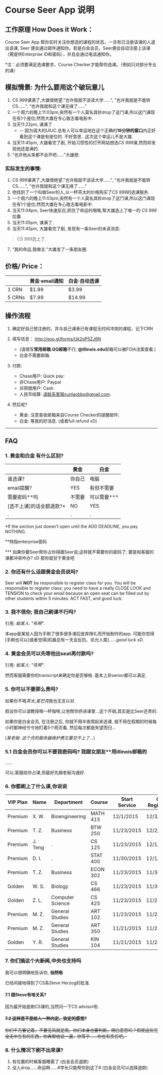 # Course Seer App 说明

## 工作原理 How Does it Work：

Course Seer App 帮你实时关注你想选的课程的状态，一旦有已注册该课的人退出该课, Seer 便会通过邮件通知你。若是白金会员，Seer便会自动注册上该课（需提供Enterprise ID和密码），并且会通过电话通知你。
 
*注：必须要满足选课要求，Course Checker才能帮你选课。（例如只对部分专业的课）

## 模拟情景: 为什么要用这个破玩意儿
1. *CS 999*课满了,大雄很绝望."也许我就不该读大学……", "也许我就是不能转CS……", "也许我就和这个课无缘了……"
2. 一个周六的晚上11:03pm,突然有一个人莫名其妙drop了这门课,所以这门课现在有1个座位;然而大雄在专心致志看电影中.
3. 当天11:22pm, 课满了 
	* -- 因为诺大的UIUC.总有人可以幸运地在这个正确的**19分钟的窗口**内正好看到这个课是有座位的. 不好意思…这次这个幸运儿不是大雄.
4. 当天11:45pm, 大雄看完了剧, 开始习惯性的打开网站想选*CS 999*课,然而却发现他还是满的.
5. "也许他从来都不会开吧……"大雄想.


### 实际发生的事情:
1. *CS 999*课满了,大雄很绝望."也许我就不该读大学……", "也许我就是不能转CS……", "也许我就和这个课无缘了……"
2. 他找到了一个叫做Seer的人,以一杯茶太的价格购买了*CS 999*的选课服务.
3. 一个周六的晚上11:03pm,突然有一个人莫名其妙drop了这门课,所以这门课现在有1个座位;然而大雄在专心致志看电影中.
4. 当天11:04pm, Seer快速反应,抓住了命运的咽喉,帮大雄选上了唯一的 *CS 999*位置.
5. 当天11:05pm, 课满了.
6. 当天11:45pm, 大雄看完了剧, 发现有一条Seer的未读消息:
> *CS 999*选上了.

7. "我的命运,我做主."大雄发了一条朋友圈.




## 价格/ Price：



|        | 黄金·email通知 | 白金·自动选课 |
|--------|------------|---------|
| 1 CRN  | $1.99      | $3.99   |
| 5 CRNs | $7.99      | $14.99  |

## 操作流程

1. 确定好自己想注册的，并与自己课表已有课程无时间冲突的课程，记下CRN

2. 填写信息： <http://goo.gl/forms/Uk2qP5ZJ6N> 
	* (请填写**常用邮箱**.**QQ邮箱**不行; **@illinois.edu**邮箱可以被FOIA法案查看.)
	* 白金不需要邮箱.

3. 付款:
	* Chase用户: Quick pay: 
	* 非Chase用户: Paypal
	* 非网银用户: Cash
	* 人民币结算: 请联系客服xunlaobbs@gmail.com.

4. 然后呢?
	* 黄金: 注意查收邮箱来自Course Checker的提醒邮件; 
	* 白金: 等我的好消息. (或者full refund xD)

----------------------------

## FAQ

### 1. 黄金和白金 有什么区别?

|        | 黄金 | 白金|
|--------|------------|---------|
| 谁选课? | 你自己    | 电脑   |
| email提醒? | YES     | 有但不需要  |
| 需要密码**吗 | 不需要     | 可以需要***   |
| [选不上课]的话全额退款?* | NO     | YES   |
|.|.|.|


*If the section just doesn't open until the ADD DEADLINE, you pay NOTHING. 

**特指enterprise密码

*** 如果你要Seer帮你占你得跟Seer说;这样就不需要你的密码了; 要是和客服的课都冲突咋办? xD 那你就甘于黄金吧


 	
### 2. 你还有什么话跟黄金会员说吗?
Seer will **NOT** be responsible to register class for you. You will be responsible to register class: you need to have a really CLOSE LOOK and TENSION to check your email because an open seat can be filled out by other students within 5 minutes. ACT FAST, and good luck.

### 3. 我不信你; 我自己刷课不行吗?
引用: *蛤某人: "吼啊"*. 

本app是某些人因为手刷了很多很多课后放弃挣扎而开始制作的app. 可能你觉得[手刷也可以]或者觉得[机器总有一天会反抗、杀光人类]……*good luck xD*. 

### 4. 黄金会员可以先等他出seat再付款吗?
引用: *蛤某人: "吼啊"*. 

然而客服需要你的transcript来确定你是否够格. 基本上非senior都可以满足.

### 5. 你可以不要那么贵吗?
如果你不喝*茶太*,*星巴克*我也无言以对.

假设你可以请教授喝一杯咖啡,让他帮你挤进课里…这个开销,其实是比Seer还贵的.

如果你是白金会员, 在注册之后, 你就不用半夜爬起来选课, 就不用在假期的时候每小时都神经兮兮地盯着5个网页看, 然后每次都是失望而归…

(*某老板: 这个月的服务器维护费又要交不上了...*)

### 5.1 白金会员你可以不要我密码吗? 我跟女朋友**用illinois邮箱的
……

可以,客服给你占课,但最好先跟老板沟通好.

### 6. 你都刷上了什么课,你说说

| VIP Plan | Name    | Department       | Course   | Start Service | Get Registered | Day cost | 
|----------|---------|------------------|----------|---------------|----------------|----------| 
| Premium  | X. W.   | Bioengineering   | MATH 415 | 12/1/2015     | 12/3/2015      | 2        | 
| Premium  | T. Z.   | Business         | BTW 250  | 11/23/2015    | 12/2/2015      | 9        | 
| Premium  | J. Teng | .                | CS 125   | 11/23/2015    | 12/1/2015      | 8        | 
| Premium  | D. I.   | .                | STAT 400 | 11/30/2015    | 12/1/2015      | 1        | 
| Premium  | T. Z.   | Business         | ECON 302 | 11/23/2015    | 11/30/2015     | 7        | 
| Golden   | W. S.   | Biology          | CS 466   | 11/23/2015    | 11/30/2015     | 7        | 
| Golden   | Z. L.   | Computer Science | CS 425   | 11/23/2015    | 11/25/2015     | 2        | 
| Premium  | M. Z.   | General Studies  | ART 102  | 11/23/2015    | 11/25/2015     | 2        | 
| Premium  | M. Z.   | General Studies  | ART 350  | 11/21/2015    | 11/23/2015     | 2        | 
| Golden   | Y. R.   | General Studies  | KIN 104  | 11/21/2015    | 11/23/2015     | 2        | 

### 7. 你们搞这个~~大新闻~~,~~中央~~也支持吗

我可以很明确地告诉你, ~~**当然啦**~~ 

已经间接地得到了CS系Steve Herzog的批准.

#### 7.1 跟Steve有啥关系?

因为最开始是刷CS课的,当然问一下CS advisor啦.

#### ~~7.2 这样是不是给人一种内定、钦定的感觉?~~

~~你们千万要记着，不要见风就是雨。你们本身也要判断，明白意思吗？假使这些完全无中生有的东西，你再帮他说一遍，你等于……你也有责任吧。~~


### 8. 什么情况下刷不出来课?
1. 有位置的时候客服睡着了 (白金会员退款)
2. 没人drop……命运啊……#学长只能帮你到这了# (白金会员可以选择退款)

